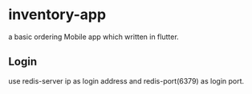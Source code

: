 # inventory-app
a basic ordering Mobile app which written in flutter.  

## Login
use redis-server ip as login address and redis-port(6379) as login port.
